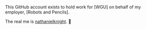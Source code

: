 This GitHub account exists to hold work for [WGU] on behalf of my employer, [Robots and Pencils]. 

The real me is [nathanielknight](https://github.com/nathanielknight). 👋
